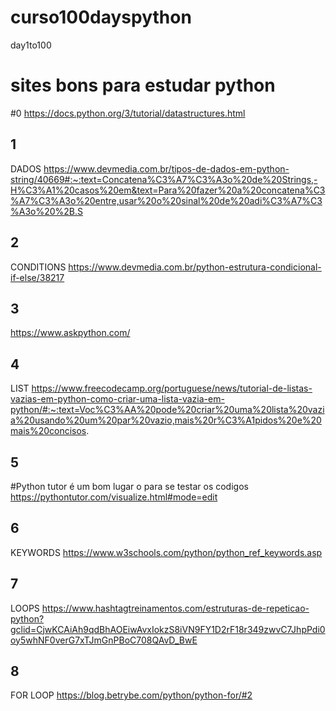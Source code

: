 # curso100dayspython
 day1to100
# sites bons para estudar python

#0
https://docs.python.org/3/tutorial/datastructures.html

## 1
DADOS
https://www.devmedia.com.br/tipos-de-dados-em-python-string/40669#:~:text=Concatena%C3%A7%C3%A3o%20de%20Strings,-H%C3%A1%20casos%20em&text=Para%20fazer%20a%20concatena%C3%A7%C3%A3o%20entre,usar%20o%20sinal%20de%20adi%C3%A7%C3%A3o%20%2B.S

## 2
CONDITIONS
https://www.devmedia.com.br/python-estrutura-condicional-if-else/38217

## 3
https://www.askpython.com/

## 4
LIST
https://www.freecodecamp.org/portuguese/news/tutorial-de-listas-vazias-em-python-como-criar-uma-lista-vazia-em-python/#:~:text=Voc%C3%AA%20pode%20criar%20uma%20lista%20vazia%20usando%20um%20par%20vazio,mais%20r%C3%A1pidos%20e%20mais%20concisos.

## 5
#Python tutor é um bom lugar o para se testar os codigos
https://pythontutor.com/visualize.html#mode=edit

## 6
KEYWORDS
https://www.w3schools.com/python/python_ref_keywords.asp

## 7
LOOPS
https://www.hashtagtreinamentos.com/estruturas-de-repeticao-python?gclid=CjwKCAiAh9qdBhAOEiwAvxIokzS8iVN9FY1D2rF18r349zwvC7JhpPdi0oy5whNF0verG7xTJmGnPBoC708QAvD_BwE

## 8
FOR LOOP
https://blog.betrybe.com/python/python-for/#2
